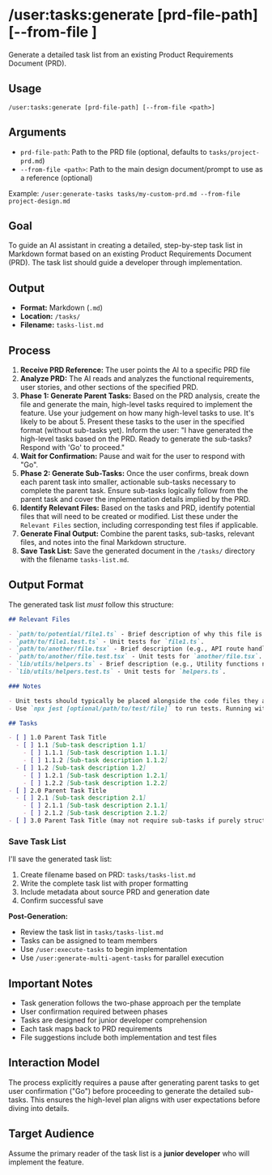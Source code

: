 # /user:tasks:generate [prd-file-path] [--from-file <path>]

Generate a detailed task list from an existing Product Requirements Document (PRD).

## Usage

```
/user:tasks:generate [prd-file-path] [--from-file <path>]
```

## Arguments

- `prd-file-path`: Path to the PRD file (optional, defaults to `tasks/project-prd.md`)
- `--from-file <path>`: Path to the main design document/prompt to use as a reference (optional)

Example: `/user:generate-tasks tasks/my-custom-prd.md --from-file project-design.md`

## Goal

To guide an AI assistant in creating a detailed, step-by-step task list in Markdown format based on an existing Product Requirements Document (PRD). The task list should guide a developer through implementation.

## Output

- **Format:** Markdown (`.md`)
- **Location:** `/tasks/`
- **Filename:** `tasks-list.md`

## Process

1.  **Receive PRD Reference:** The user points the AI to a specific PRD file
2.  **Analyze PRD:** The AI reads and analyzes the functional requirements, user stories, and other sections of the specified PRD.
3.  **Phase 1: Generate Parent Tasks:** Based on the PRD analysis, create the file and generate the main, high-level tasks required to implement the feature. Use your judgement on how many high-level tasks to use. It's likely to be about 5. Present these tasks to the user in the specified format (without sub-tasks yet). Inform the user: "I have generated the high-level tasks based on the PRD. Ready to generate the sub-tasks? Respond with 'Go' to proceed."
4.  **Wait for Confirmation:** Pause and wait for the user to respond with "Go".
5.  **Phase 2: Generate Sub-Tasks:** Once the user confirms, break down each parent task into smaller, actionable sub-tasks necessary to complete the parent task. Ensure sub-tasks logically follow from the parent task and cover the implementation details implied by the PRD.
6.  **Identify Relevant Files:** Based on the tasks and PRD, identify potential files that will need to be created or modified. List these under the `Relevant Files` section, including corresponding test files if applicable.
7.  **Generate Final Output:** Combine the parent tasks, sub-tasks, relevant files, and notes into the final Markdown structure.
8.  **Save Task List:** Save the generated document in the `/tasks/` directory with the filename `tasks-list.md`.

## Output Format

The generated task list _must_ follow this structure:

```markdown
## Relevant Files

- `path/to/potential/file1.ts` - Brief description of why this file is relevant (e.g., Contains the main component for this feature).
- `path/to/file1.test.ts` - Unit tests for `file1.ts`.
- `path/to/another/file.tsx` - Brief description (e.g., API route handler for data submission).
- `path/to/another/file.test.tsx` - Unit tests for `another/file.tsx`.
- `lib/utils/helpers.ts` - Brief description (e.g., Utility functions needed for calculations).
- `lib/utils/helpers.test.ts` - Unit tests for `helpers.ts`.

### Notes

- Unit tests should typically be placed alongside the code files they are testing (e.g., `MyComponent.tsx` and `MyComponent.test.tsx` in the same directory).
- Use `npx jest [optional/path/to/test/file]` to run tests. Running without a path executes all tests found by the Jest configuration.

## Tasks

- [ ] 1.0 Parent Task Title
  - [ ] 1.1 [Sub-task description 1.1]
    - [ ] 1.1.1 [Sub-task description 1.1.1]
    - [ ] 1.1.2 [Sub-task description 1.1.2]
  - [ ] 1.2 [Sub-task description 1.2]
    - [ ] 1.2.1 [Sub-task description 1.2.1]
    - [ ] 1.2.2 [Sub-task description 1.2.2]
- [ ] 2.0 Parent Task Title
  - [ ] 2.1 [Sub-task description 2.1]
    - [ ] 2.1.1 [Sub-task description 2.1.1]
    - [ ] 2.1.2 [Sub-task description 2.1.2]
- [ ] 3.0 Parent Task Title (may not require sub-tasks if purely structural or configuration)
```

### Save Task List

I'll save the generated task list:

1. Create filename based on PRD: `tasks/tasks-list.md`
2. Write the complete task list with proper formatting
3. Include metadata about source PRD and generation date
4. Confirm successful save

**Post-Generation:**

- Review the task list in `tasks/tasks-list.md`
- Tasks can be assigned to team members
- Use `/user:execute-tasks` to begin implementation
- Use `/user:generate-multi-agent-tasks` for parallel execution

## Important Notes

- Task generation follows the two-phase approach per the template
- User confirmation required between phases
- Tasks are designed for junior developer comprehension
- Each task maps back to PRD requirements
- File suggestions include both implementation and test files

## Interaction Model

The process explicitly requires a pause after generating parent tasks to get user confirmation ("Go") before proceeding to generate the detailed sub-tasks. This ensures the high-level plan aligns with user expectations before diving into details.

## Target Audience

Assume the primary reader of the task list is a **junior developer** who will implement the feature.
